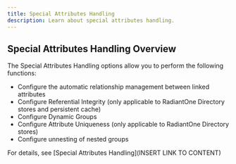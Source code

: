 ```yaml
---
title: Special Attributes Handling
description: Learn about special attributes handling. 
---
```


## Special Attributes Handling Overview
The Special Attributes Handling options allow you to perform the following functions: 

-	Configure the automatic relationship management between linked attributes
-	Configure Referential Integrity (only applicable to RadiantOne Directory stores and persistent cache)
-	Configure Dynamic Groups
-	Configure Attribute Uniqueness (only applicable to RadiantOne Directory stores)
-	Configure unnesting of nested groups

For details, see [Special Attributes Handling](INSERT LINK TO CONTENT)

